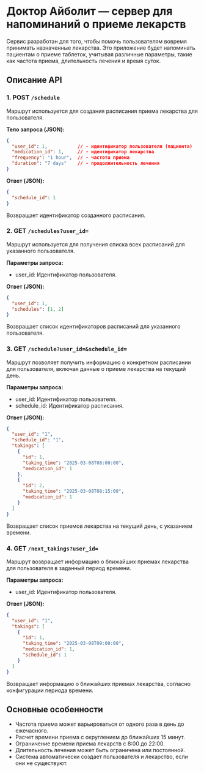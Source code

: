 # Доктор Айболит — сервер для напоминаний о приеме лекарств

Сервис разработан для того, чтобы помочь пользователям вовремя принимать назначенные лекарства. Это приложение будет напоминать пациентам о приеме таблеток, учитывая различные параметры, такие как частота приема, длительность лечения и время суток.

## Описание API

### 1. POST `/schedule`

Маршрут используется для создания расписания приема лекарства для пользователя.

**Тело запроса (JSON):**

```json
{
  "user_id": 1,           // - идентификатор пользователя (пациента)
  "medication_id": 1,     // - идентификатор лекарства
  "frequency": "1 hour",  // - частота приема
  "duration": "7 days"    // - продолжительность лечения
}
```

**Ответ (JSON):**

```json
{
  "schedule_id": 1
}
```

Возвращает идентификатор созданного расписания.

### 2. GET `/schedules?user_id=`

Маршрут используется для получения списка всех расписаний для указанного пользователя.

**Параметры запроса:**

- user_id: Идентификатор пользователя.

**Ответ (JSON):**

```json
{
  "user_id": 1,
  "schedules": [1, 2]
}
```

Возвращает список идентификаторов расписаний для указанного пользователя.

### 3. GET `/schedule?user_id=&schedule_id=`

Маршрут позволяет получить информацию о конкретном расписании для пользователя, включая данные о приеме лекарства на текущий день.

**Параметры запроса:**

- user_id: Идентификатор пользователя.
- schedule_id: Идентификатор расписания.

**Ответ (JSON):**

```json
{
  "user_id": "1",
  "schedule_id": "1",
  "takings": [
    {
      "id": 1,
      "taking_time": "2025-03-08T08:00:00",
      "medication_id": 1
    },
    {
      "id": 2,
      "taking_time": "2025-03-08T08:15:00",
      "medication_id": 1
    }
  ]
}
```

Возвращает список приемов лекарства на текущий день, с указанием времени.

### 4. GET `/next_takings?user_id=`

Маршрут возвращает информацию о ближайших приемах лекарства для пользователя в заданный период времени.

**Параметры запроса:**

- user_id: Идентификатор пользователя.

**Ответ (JSON):**

```json
{
  "user_id": "1",
  "takings": [
    {
      "id": 1,
      "taking_time": "2025-03-08T09:00:00",
      "medication_id": 1,
      "schedule_id": 1
    }
  ]
}
```

Возвращает информацию о ближайших приемах лекарства, согласно конфигурации периода времени.

## Основные особенности

- Частота приема может варьироваться от одного раза в день до ежечасного.
- Расчет времени приема с округлением до ближайших 15 минут.
- Ограничение времени приема лекарств с 8:00 до 22:00.
- Длительность лечения может быть ограничена или постоянной.
- Система автоматически создает пользователя и лекарство, если они не существуют.
